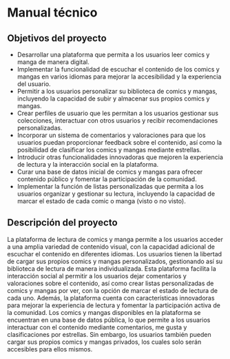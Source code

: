 # Manual técnico

## Objetivos del proyecto
- Desarrollar una plataforma que permita a los usuarios leer comics y manga de manera digital.
- Implementar la funcionalidad de escuchar el contenido de los comics y mangas en varios idiomas para mejorar la accesibilidad y la experiencia del usuario.
- Permitir a los usuarios personalizar su biblioteca de comics y mangas, incluyendo la capacidad de subir y almacenar sus propios comics y mangas.
- Crear perfiles de usuario que les permitan a los usuarios gestionar sus colecciones, interactuar con otros usuarios y recibir recomendaciones personalizadas.
- Incorporar un sistema de comentarios y valoraciones para que los usuarios puedan proporcionar feedback sobre el contenido, así como la posibilidad de clasificar los comics y mangas mediante estrellas.
- Introducir otras funcionalidades innovadoras que mejoren la experiencia de lectura y la interacción social en la plataforma.
- Curar una base de datos inicial de comics y mangas para ofrecer contenido público y fomentar la participación de la comunidad.
- Implementar la función de listas personalizadas que permita a los usuarios organizar y gestionar su lectura, incluyendo la capacidad de marcar el estado de cada comic o manga (visto o no visto).

## Descripción del proyecto
La plataforma de lectura de comics y manga permite a los usuarios acceder a una amplia variedad de contenido visual, con la capacidad adicional de escuchar el contenido en diferentes idiomas. Los usuarios tienen la libertad de cargar sus propios comics y mangas personalizados, gestionando así su biblioteca de lectura de manera individualizada. Esta plataforma facilita la interacción social al permitir a los usuarios dejar comentarios y valoraciones sobre el contenido, así como crear listas personalizadas de comics y mangas por ver, con la opción de marcar el estado de lectura de cada uno. Además, la plataforma cuenta con características innovadoras para mejorar la experiencia de lectura y fomentar la participación activa de la comunidad. Los comics y mangas disponibles en la plataforma se encuentran en una base de datos pública, lo que permite a los usuarios interactuar con el contenido mediante comentarios, me gusta y clasificaciones por estrellas. Sin embargo, los usuarios también pueden cargar sus propios comics y mangas privados, los cuales solo serán accesibles para ellos mismos.
